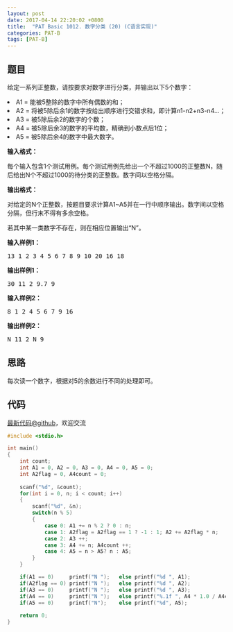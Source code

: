 ```yaml
---
layout: post
date: 2017-04-14 22:20:02 +0800
title:  "PAT Basic 1012. 数字分类 (20) (C语言实现)"
categories: PAT-B
tags: [PAT-B]
---
```


## 题目

<div id="problemContent">
<p>给定一系列正整数，请按要求对数字进行分类，并输出以下5个数字：</p>
<li>A1 = 能被5整除的数字中所有偶数的和；
<li>A2 = 将被5除后余1的数字按给出顺序进行交错求和，即计算n1-n2+n3-n4...；
<li>A3 = 被5除后余2的数字的个数；
<li>A4 = 被5除后余3的数字的平均数，精确到小数点后1位；
<li>A5 = 被5除后余4的数字中最大数字。
 
<p><b>
输入格式：
</b></p>
<p>每个输入包含1个测试用例。每个测试用例先给出一个不超过1000的正整数N，随后给出N个不超过1000的待分类的正整数。数字间以空格分隔。</p>
<p><b>
输出格式：
</b></p>
<p>对给定的N个正整数，按题目要求计算A1~A5并在一行中顺序输出。数字间以空格分隔，但行末不得有多余空格。</p>
<p>若其中某一类数字不存在，则在相应位置输出“N”。</p>
<b>输入样例1：</b><pre>
13 1 2 3 4 5 6 7 8 9 10 20 16 18
</pre>
<b>输出样例1：</b><pre>
30 11 2 9.7 9
</pre>
<b>输入样例2：</b><pre>
8 1 2 4 5 6 7 9 16
</pre>
<b>输出样例2：</b><pre>
N 11 2 N 9
</pre>
</li></li></li></li></li></div>

## 思路

每次读一个数字，根据对5的余数进行不同的处理即可。

## 代码

[最新代码@github](https://github.com/OliverLew/PAT/blob/master/PATBasic/1012.c)，欢迎交流
```c
#include <stdio.h>

int main()
{
    int count;
    int A1 = 0, A2 = 0, A3 = 0, A4 = 0, A5 = 0;
    int A2flag = 0, A4count = 0;
    
    scanf("%d", &count);
    for(int i = 0, n; i < count; i++)
    {
        scanf("%d", &n);
        switch(n % 5)
        {
            case 0: A1 += n % 2 ? 0 : n;                                break;
            case 1: A2flag = A2flag == 1 ? -1 : 1; A2 += A2flag * n;    break;
            case 2: A3 ++;                                              break;
            case 3: A4 += n; A4count ++;                                break;
            case 4: A5 = n > A5? n : A5;                                break;
        }
    }

    if(A1 == 0)     printf("N ");   else printf("%d ", A1);
    if(A2flag == 0) printf("N ");   else printf("%d ", A2);
    if(A3 == 0)     printf("N ");   else printf("%d ", A3);
    if(A4 == 0)     printf("N ");   else printf("%.1f ", A4 * 1.0 / A4count);
    if(A5 == 0)     printf("N");    else printf("%d", A5);
    
    return 0;
}

```